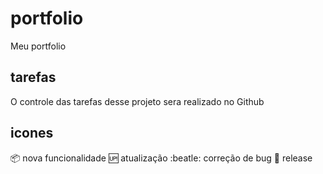 # portfolio
Meu portfolio

## tarefas
O controle das tarefas desse projeto sera realizado no Github

## icones

:package:  nova funcionalidade 
:up: atualização
:beatle:  correção de bug
:checkered_flag: release
